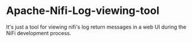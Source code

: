 # Apache-Nifi-Log-viewing-tool
It's just a tool for viewing nifi's log return messages in a web UI during the NiFi development process.
